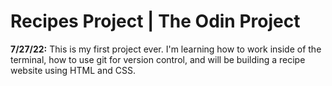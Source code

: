 # Recipes Project | The Odin Project

**7/27/22:** This is my first project ever. I'm learning how to work inside of the terminal, how to use git for version control, and will be building a recipe website using HTML and CSS.
